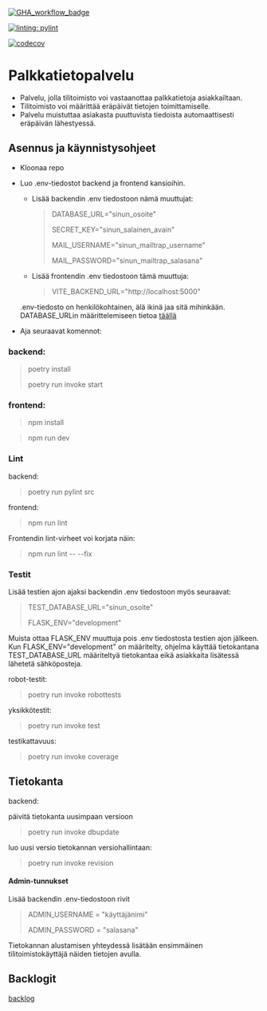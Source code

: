 [![GHA_workflow_badge](https://github.com/Palkkatietopalvelu/palkkatietopalvelu/workflows/CI/badge.svg)](https://github.com/Palkkatietopalvelu/palkkatietopalvelu/actions/workflows/main.yml)

[![linting: pylint](https://img.shields.io/badge/linting-pylint-yellowgreen)](https://github.com/pylint-dev/pylint)

[![codecov](https://codecov.io/gh/Palkkatietopalvelu/palkkatietopalvelu/graph/badge.svg?token=2ZNIBLMX7I)](https://codecov.io/gh/Palkkatietopalvelu/palkkatietopalvelu)

# Palkkatietopalvelu
* Palvelu, jolla tilitoimisto voi vastaanottaa palkkatietoja asiakkailtaan.
* Tilitoimisto voi määrittää eräpäivät tietojen toimittamiselle.
* Palvelu muistuttaa asiakasta puuttuvista tiedoista automaattisesti eräpäivän lähestyessä.
## Asennus ja käynnistysohjeet

- Kloonaa repo
- Luo .env-tiedostot backend ja frontend kansioihin.
    - Lisää backendin .env tiedostoon nämä muuttujat:
      >DATABASE_URL="sinun_osoite"
      >
      >SECRET_KEY="sinun_salainen_avain"
      >
      >MAIL_USERNAME="sinun_mailtrap_username"
      >
      >MAIL_PASSWORD="sinun_mailtrap_salasana"
      
    - Lisää frontendin .env tiedostoon tämä muuttuja:
      >VITE_BACKEND_URL="http://localhost:5000"
      >

  .env-tiedosto on henkilökohtainen, älä ikinä jaa sitä mihinkään.
  DATABASE_URLin määrittelemiseen tietoa [täällä](https://www.postgresql.org/docs/current/libpq-connect.html#LIBPQ-CONNSTRING)

- Aja seuraavat komennot:

### backend:

> poetry install
>
> poetry run invoke start

### frontend:

> npm install

> npm run dev

### Lint

backend:
> poetry run pylint src

frontend:
> npm run lint

Frontendin lint-virheet voi korjata näin:
> npm run lint -- --fix

### Testit
Lisää testien ajon ajaksi backendin .env tiedostoon myös seuraavat:
  >TEST_DATABASE_URL="sinun_osoite"
  >
  >FLASK_ENV="development"

Muista ottaa FLASK_ENV muuttuja pois .env tiedostosta testien ajon jälkeen. Kun FLASK_ENV="development" on määritelty, ohjelma käyttää tietokantana TEST_DATABASE_URL määriteltyä tietokantaa eikä asiakkaita lisätessä lähetetä sähköposteja.

robot-testit:
> poetry run invoke robottests

yksikkötestit:
> poetry run invoke test

testikattavuus:
> poetry run invoke coverage

## Tietokanta
backend: 

päivitä tietokanta uusimpaan versioon
> poetry run invoke dbupdate

luo uusi versio tietokannan versiohallintaan:
> poetry run invoke revision

#### Admin-tunnukset
Lisää backendin .env-tiedostoon rivit
> ADMIN_USERNAME = "käyttäjänimi"
>
> ADMIN_PASSWORD = "salasana"

Tietokannan alustamisen yhteydessä lisätään ensimmäinen tilitoimistokäyttäjä näiden tietojen avulla.

## Backlogit
[backlog](https://docs.google.com/spreadsheets/d/1jwWQK4tsHwZ1lQ-sYIJoU5UrBi-TOOu_HQ8tnd9n4GE/edit#gid=0https://docs.google.com/spreadsheets/d/1jwWQK4tsHwZ1lQ-sYIJoU5UrBi-TOOu_HQ8tnd9n4GE/edit#gid=0](https://docs.google.com/spreadsheets/d/1jwWQK4tsHwZ1lQ-sYIJoU5UrBi-TOOu_HQ8tnd9n4GE/edit?usp=sharing)https://docs.google.com/spreadsheets/d/1jwWQK4tsHwZ1lQ-sYIJoU5UrBi-TOOu_HQ8tnd9n4GE/edit?usp=sharing)
